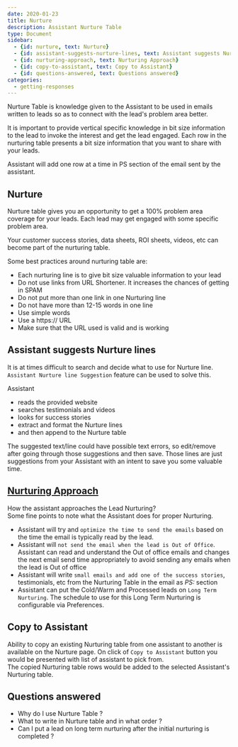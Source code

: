 ```yaml
---
date: 2020-01-23
title: Nurture 
description: Assistant Nurture Table
type: Document
sidebar:
  - {id: nurture, text: Nurture}
  - {id: assistant-suggests-nurture-lines, text: Assistant suggests Nurture lines}
  - {id: nurturing-approach, text: Nurturing Approach}
  - {id: copy-to-assistant, text: Copy to Assistant}
  - {id: questions-answered, text: Questions answered}
categories:
  - getting-responses
---
```


Nurture Table is knowledge given to the Assistant to be used in emails written to leads so as to connect with the lead's problem area better.

It is important to provide vertical specific knowledge in bit size information to the lead to invoke the interest and get the lead engaged. Each row in the nurturing table presents a bit size information that you want to share with your leads. 

Assistant will add one row at a time in PS section of the email sent by the assistant. 

## Nurture
Nurture table gives you an opportunity to get a 100% problem area coverage for your leads. Each lead may get engaged with some specific problem area. 

Your customer success stories, data sheets, ROI sheets, videos, etc can become part of the nurturing table. 

Some best practices around nurturing table are:
- Each nurturing line is to give bit size valuable information to your lead
- Do not use links from URL Shortener. It increases the chances of getting in SPAM
- Do not put more than one link in one Nurturing line
- Do not have more than 12-15 words in one line
- Use simple words
- Use a https:// URL
- Make sure that the URL used is valid and is working

## Assistant suggests Nurture lines
It is at times difficult to search and decide what to use for Nurture line.  
`Assistant Nurture line Suggestion` feature can be used to solve this.

Assistant
- reads the provided website
- searches testimonials and videos
- looks for success stories
- extract and format the Nurture lines
- and then append to the Nurture table  

The suggested text/line could have possible text errors, so edit/remove after going through those suggestions and then save. Those lines are just suggestions from your Assistant with an intent to save you some valuable time.

## [Nurturing Approach](#nurturing-approach)
How the assistant approaches the Lead Nurturing?  
Some fine points to note what the Assistant does for proper Nurturing.  
- Assistant will try and `optimize the time to send the emails` based on the time the email is typically read by the lead.
- Assistant will `not send the email when the lead is Out of Office`. Assistant can read and understand the Out of office emails and changes the next email send time appropriately to avoid sending any emails when the lead is Out of office
- Assistant will write `small emails and add one of the success stories`, testimonials, etc from the Nurturing Table in the email as *PS:* section
- Assistant can put the Cold/Warm and Processed leads on `Long Term Nurturing`. The schedule to use for this Long Term Nurturing is configurable via Preferences. 

## Copy to Assistant
Ability to copy an existing Nurturing table from one assistant to another is available on the Nurture page. On click of `Copy to Assistant` button you would be presented with list of assistant to pick from.    
The copied Nurturing table rows would be added to the selected Assistant's Nurturing table.

## Questions answered
- Why do I use Nurture Table ?
- What to write in Nurture table and in what order ?
- Can I put a lead on long term nurturing after the initial nurturing is completed ? 
